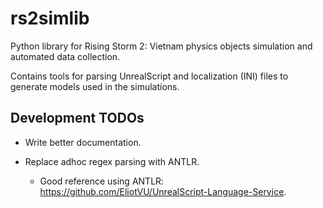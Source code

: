 # rs2simlib

Python library for Rising Storm 2: Vietnam physics objects
simulation and automated data collection.

Contains tools for parsing UnrealScript and localization (INI) files
to generate models used in the simulations.

## Development TODOs

- Write better documentation.

- Replace adhoc regex parsing with ANTLR.
    - Good reference using ANTLR: https://github.com/EliotVU/UnrealScript-Language-Service.
